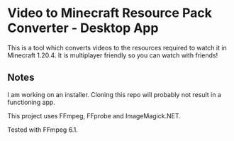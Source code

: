 
# Video to Minecraft Resource Pack Converter - Desktop App

This is a tool which converts videos to the resources required to watch it in Minecraft 1.20.4. It is multiplayer friendly so you can watch with friends!

## Notes
I am working on an installer. Cloning this repo will probably not result in a functioning app.

This project uses FFmpeg, FFprobe and ImageMagick.NET.

Tested with FFmpeg 6.1.
